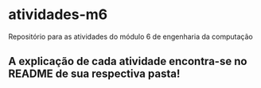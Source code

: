 # atividades-m6
Repositório para as atividades do módulo 6 de engenharia da computação

## A explicação de cada atividade encontra-se no README de sua respectiva pasta!